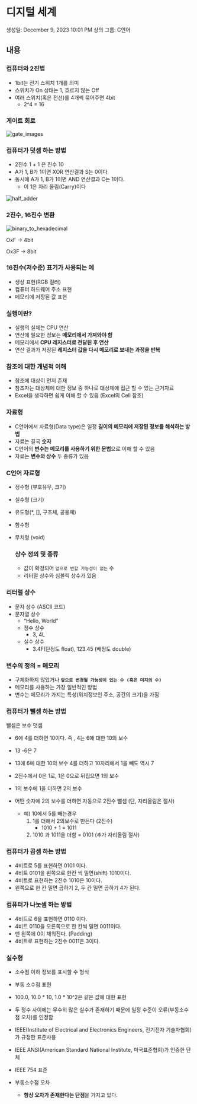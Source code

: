 # 디지털 세계

생성일: December 9, 2023 10:01 PM
상의 그룹: C언어

## 내용

### 컴퓨터와 2진법

- 1bit는 전기 스위치 1개를 의미
- 스위치가 On 상태는 1, 흐르지 않는 Off
- 여러 스위치(혹은 전선)를 4개씩 묶어주면 4bit
    - 2^4 = 16

### 게이트 회로

![gate_images](../chap1/images/gate.png)

### 컴퓨터가 덧셈 하는 방법

- 2진수 1 + 1 은 진수 10
- A가 1, B가 1이면 XOR 연산결과 S는 0이다
- 동시에 A가 1, B가 1이면 AND 연산결과 C는 1이다.
    - 이 1은 자리 올림(Carry)이다

![half_adder](../chap1/images/half_adder.png)

### 2진수, 16진수 변환

![binary_to_hexadecimal](../chap1/images/binary_to_hexadecimal.png)

OxF → 4bit

Ox3F → 8bit 

### 16진수(저수준) 표기가 사용되는 예

- 생상 표현(RGB 컬러)
- 컴퓨터 하드웨어 주소 표현
- 메모리에 저장된 값 표현

### 실행이란?

- 실행의 실체는 CPU 연산
- 연산에 필요한 정보는 **메모리에서 가져와야 함**
- 메모리에서 **CPU 레지스터로 전달된 후 연산**
- 연산 결과가 저장된 **레지스터 값을 다시 메모리로 보내는 과정을 반복**

### 참조에 대한 개념적 이해

- 참조에 대상이 먼저 존재
- 참조자는 대상체에 대한 정보 중 하나로 대상체에 접근 할 수 있는 근거자료
- Excel을 생각하면 쉽게 이해 할 수 있음 (Excel의 Cell 참조)

### 자료형

- C언어에서 자료형(Data type)은 일정 **길이의 메모리에 저장된 정보를 해석하는 방법**
- 자료는 결국 **숫자**
- C언어의 **변수는 메모리를 사용하기 위한 문법**으로 이해 할 수 있음
- 자료는 **변수와 상수** 두 종류가 있음

### C언어 자료형

- 정수형 (부호유무, 크기)
- 실수형 (크기)
- 유도형(*, [], 구조체, 공용체)
- 함수형
- 무치형 (void)
    
    ### 상수 정의 및 종류
    
    - 값이 확정되어 `앞으로 변할 가능성이 없는` 수
    - 리터럴 상수와 심볼릭 상수가 있음

### 리터럴 상수

- 문자 상수 (ASCII 코드)
- 문자열 상수
    - “Hello, World”
    - 정수 상수
        - 3, 4L
    - 실수 상수
        - 3.4F(단정도 float), 123.45 (배정도 double)

### 변수의 정의 = 메모리

- 구체화하지 않았거나 **`앞으로 변경될 가능성이 있는 수 (혹은 미지의 수)`**
- 메모리를 사용하는 가장 일반적인 방법
- 변수는 메모리가 가지는 특성(위치정보인 주소, 공간의 크기)을 가짐

### 컴퓨터가 뺄셈 하는 방법

뺄셈은 보수 덧셈

- 6에 4를 더하면 10이다. 즉 , 4는 6에 대한 10의 보수
- 13 -6은 7
- 13에 6에 대한 10의 보수 4를 더하고 10자리에서 1을 빼도 역시 7

- 2진수에서 0은 1로, 1은 0으로 뒤집으면 1의 보수
- 1의 보수에 1을 더하면 2의 보수
- 어떤 숫자에 2의 보수를 더하면 자동으로 2진수 뺄셈 (단, 자리올림은 절사)
    - 예) 10에서 5를 빼는경우
        1. 1를 더해서 2의보수로 만든다 (2진수)
            - 1010 + 1 = 1011
        2. 1010 과 1011을 더함 =  0101 (추가 자리올림 절사)

### 컴퓨터가 곱셈 하는 방법

- 4비트로 5를 표현하면 0101 이다.
- 4비트 0101을 왼쪽으로 한칸 씩 밀면(shift) 1010이다.
- 4비트로 표현하는 2진수 1010은 10이다.
- 왼쪽으로 한 칸 밀면 곱하기 2, 두 칸 밀면 곱하기 4가 된다.

### 컴퓨터가 나눗셈 하는 방법

- 4비트로 6을 표현하면 0110 이다.
- 4비트 0110을 오른쪽으로 한 칸씩 밀면 0011이다.
- 맨 왼쪽에 0이 채워진다. (Padding)
- 4비트로 표현하는 2진수 0011은 3이다.

### 실수형

- 소수점 이하 정보를 표시할 수 형식
- 부동 소수점 표현
- 100.0, 10.0 * 10, 1.0 * 10^2은 같은 값에 대한 표현
- 두 정수 사이에는 무수히 많은 실수가 존재하기 때문에 일정 수준이 오류(부동소수점 오차)를 인정함
- IEEE(Institute of Electrical and Electronics Engineers, 전기전자 기술자협회)가 규정한 표준사용
- IEEE ANSI(American Standard National Institute, 미국표준협회)가 인증한 단체
- IEEE 754 표준

- 부동소수점 오차
    - **항상 오차가 존재한다는 단점**을 가지고 있다.
